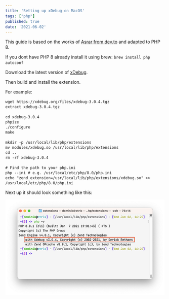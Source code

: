 ```yaml
---
title: 'Setting up xDebug on MacOS'
tags: ["php"]
published: true
date: '2021-06-02'
---
```


This guide is based on the works of [Asrar from dev.to](https://dev.to/asrar7787/mac-os-x-install-xdebug-with-multiple-php-versions-4377) and adapted to PHP 8.

If you dont have PHP 8 already install it using brew: `brew install php autoconf`

Download the latest version of [xDebug](https://xdebug.org/download). 

Then build and install the extension.

For example:
```shell
wget https://xdebug.org/files/xdebug-3.0.4.tgz
extract xdebug-3.0.4.tgz

cd xdebug-3.0.4
phpize
./configure
make

mkdir -p /usr/local/lib/php/extensions
mv modules/xdebug.so /usr/local/lib/php/extensions
cd ..
rm -rf xdebug-3.0.4

# Find the path to your php.ini
php --ini # e.g. /usr/local/etc/php/8.0/php.ini
echo "zend_extension=/usr/local/lib/php/extensions/xdebug.so" >> /usr/local/etc/php/8.0/php.ini
```

Next up it should look something like this:

![Working xdebug extension for php](./xdebug-enabled.png)
